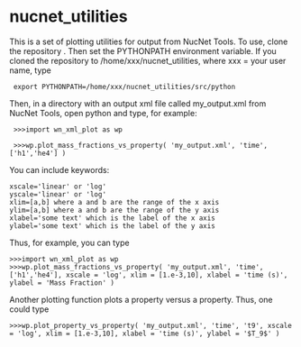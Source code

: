 # nucnet_utilities

This is a set of plotting utilities for output from NucNet Tools.  To use,
clone the repository .  Then set the PYTHONPATH environment variable.  If
you cloned the repository to /home/xxx/nucnet_utilities, where xxx = your user name, type

     export PYTHONPATH=/home/xxx/nucnet_utilities/src/python

Then, in a directory with an output xml file called my_output.xml
from NucNet Tools, open python and type, for example:

     >>>import wn_xml_plot as wp

     >>>wp.plot_mass_fractions_vs_property( 'my_output.xml', 'time', ['h1','he4'] )

You can include keywords:

    xscale='linear' or 'log'
    yscale='linear' or 'log'
    xlim=[a,b] where a and b are the range of the x axis
    ylim=[a,b] where a and b are the range of the y axis
    xlabel='some text' which is the label of the x axis
    ylabel='some text' which is the label of the y axis
    
Thus, for example, you can type

    >>>import wn_xml_plot as wp
    >>>wp.plot_mass_fractions_vs_property( 'my_output.xml', 'time', ['h1','he4'], xscale = 'log', xlim = [1.e-3,10], xlabel = 'time (s)', ylabel = 'Mass Fraction' )
    
 Another plotting function plots a property versus a property.  Thus, one could type
 
    >>>wp.plot_property_vs_property( 'my_output.xml', 'time', 't9', xscale = 'log', xlim = [1.e-3,10], xlabel = 'time (s)', ylabel = '$T_9$' )
